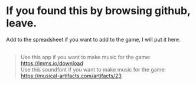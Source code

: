 # If you found this by browsing github, leave.
Add to the spreadsheet if you want to add to the game, I will put it here.
<br><br>
> Use this app if you want to make music for the game: <br>
https://lmms.io/download <br>
Use this soundfont if you want to make music for the game: <br>
https://musical-artifacts.com/artifacts/23

